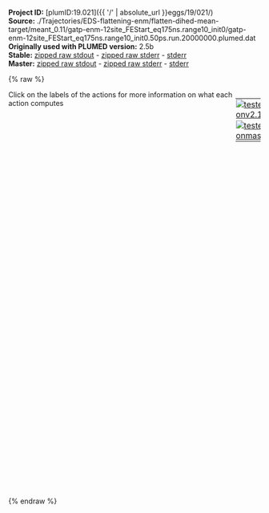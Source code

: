**Project ID:** [plumID:19.021]({{ '/' | absolute_url }}eggs/19/021/)  
**Source:** ./Trajectories/EDS-flattening-enm/flatten-dihed-mean-target/meant_0.11/gatp-enm-12site_FEStart_eq175ns.range10_init0/gatp-enm-12site_FEStart_eq175ns.range10_init0.50ps.run.20000000.plumed.dat  
**Originally used with PLUMED version:** 2.5b  
**Stable:** [zipped raw stdout](gatp-enm-12site_FEStart_eq175ns.range10_init0.50ps.run.20000000.plumed.dat.plumed.stdout.txt.zip) - [zipped raw stderr](gatp-enm-12site_FEStart_eq175ns.range10_init0.50ps.run.20000000.plumed.dat.plumed.stderr.txt.zip) - [stderr](gatp-enm-12site_FEStart_eq175ns.range10_init0.50ps.run.20000000.plumed.dat.plumed.stderr)  
**Master:** [zipped raw stdout](gatp-enm-12site_FEStart_eq175ns.range10_init0.50ps.run.20000000.plumed.dat.plumed_master.stdout.txt.zip) - [zipped raw stderr](gatp-enm-12site_FEStart_eq175ns.range10_init0.50ps.run.20000000.plumed.dat.plumed_master.stderr.txt.zip) - [stderr](gatp-enm-12site_FEStart_eq175ns.range10_init0.50ps.run.20000000.plumed.dat.plumed_master.stderr)  

{% raw %}
<div style="width: 100%; float:left">
<div style="width: 90%; float:left" id="value_details_data/./Trajectories/EDS-flattening-enm/flatten-dihed-mean-target/meant_0.11/gatp-enm-12site_FEStart_eq175ns.range10_init0/gatp-enm-12site_FEStart_eq175ns.range10_init0.50ps.run.20000000.plumed.dat"> Click on the labels of the actions for more information on what each action computes </div>
<div style="width: 10%; float:left"><table><tr><td style="padding:1px"><a href="gatp-enm-12site_FEStart_eq175ns.range10_init0.50ps.run.20000000.plumed.dat.plumed.stderr"><img src="https://img.shields.io/badge/v2.10-passing-green.svg" alt="tested onv2.10" /></a></td></tr><tr><td style="padding:1px"><a href="gatp-enm-12site_FEStart_eq175ns.range10_init0.50ps.run.20000000.plumed.dat.plumed_master.stderr"><img src="https://img.shields.io/badge/master-passing-green.svg" alt="tested onmaster" /></a></td></tr></table></div></div>
<pre style="width=97%;">
<span style="color:blue" class="comment">#cleft_dist</span>
<span class="plumedtooltip" style="color:green">DISTANCE<span class="right">Calculate the distance between a pair of atoms. <a href="https://www.plumed.org/doc-master/user-doc/html/_d_i_s_t_a_n_c_e.html" style="color:green">More details</a><i></i></span></span> <span class="plumedtooltip">ATOMS<span class="right">the pair of atom that we are calculating the distance between<i></i></span></span>=2,4 <span class="plumedtooltip">LABEL<span class="right">a label for the action so that its output can be referenced in the input to other actions<i></i></span></span>=<b name="data/./Trajectories/EDS-flattening-enm/flatten-dihed-mean-target/meant_0.11/gatp-enm-12site_FEStart_eq175ns.range10_init0/gatp-enm-12site_FEStart_eq175ns.range10_init0.50ps.run.20000000.plumed.datcleft_dist" onclick='showPath("data/./Trajectories/EDS-flattening-enm/flatten-dihed-mean-target/meant_0.11/gatp-enm-12site_FEStart_eq175ns.range10_init0/gatp-enm-12site_FEStart_eq175ns.range10_init0.50ps.run.20000000.plumed.dat","data/./Trajectories/EDS-flattening-enm/flatten-dihed-mean-target/meant_0.11/gatp-enm-12site_FEStart_eq175ns.range10_init0/gatp-enm-12site_FEStart_eq175ns.range10_init0.50ps.run.20000000.plumed.datcleft_dist","data/./Trajectories/EDS-flattening-enm/flatten-dihed-mean-target/meant_0.11/gatp-enm-12site_FEStart_eq175ns.range10_init0/gatp-enm-12site_FEStart_eq175ns.range10_init0.50ps.run.20000000.plumed.datcleft_dist","black")'>cleft_dist</b><span style="display:none;" id="data/./Trajectories/EDS-flattening-enm/flatten-dihed-mean-target/meant_0.11/gatp-enm-12site_FEStart_eq175ns.range10_init0/gatp-enm-12site_FEStart_eq175ns.range10_init0.50ps.run.20000000.plumed.datcleft_dist">The DISTANCE action with label <b>cleft_dist</b> calculates the following quantities:<table  align="center" frame="void" width="95%" cellpadding="5%"><tr><td width="5%"><b> Quantity </b>  </td><td width="5%"><b> Type </b>  </td><td><b> Description </b> </td></tr><tr><td width="5%">cleft_dist</td><td width="5%"><font color="black">scalar</font></td><td>the DISTANCE between this pair of atoms</td></tr></table></span>
<span class="plumedtooltip" style="color:green">TORSION<span class="right">Calculate a torsional angle. <a href="https://www.plumed.org/doc-master/user-doc/html/_t_o_r_s_i_o_n.html" style="color:green">More details</a><i></i></span></span> <span class="plumedtooltip">ATOMS<span class="right">the four atoms involved in the torsional angle<i></i></span></span>=2,1,3,4 <span class="plumedtooltip">LABEL<span class="right">a label for the action so that its output can be referenced in the input to other actions<i></i></span></span>=<b name="data/./Trajectories/EDS-flattening-enm/flatten-dihed-mean-target/meant_0.11/gatp-enm-12site_FEStart_eq175ns.range10_init0/gatp-enm-12site_FEStart_eq175ns.range10_init0.50ps.run.20000000.plumed.datdihedral" onclick='showPath("data/./Trajectories/EDS-flattening-enm/flatten-dihed-mean-target/meant_0.11/gatp-enm-12site_FEStart_eq175ns.range10_init0/gatp-enm-12site_FEStart_eq175ns.range10_init0.50ps.run.20000000.plumed.dat","data/./Trajectories/EDS-flattening-enm/flatten-dihed-mean-target/meant_0.11/gatp-enm-12site_FEStart_eq175ns.range10_init0/gatp-enm-12site_FEStart_eq175ns.range10_init0.50ps.run.20000000.plumed.datdihedral","data/./Trajectories/EDS-flattening-enm/flatten-dihed-mean-target/meant_0.11/gatp-enm-12site_FEStart_eq175ns.range10_init0/gatp-enm-12site_FEStart_eq175ns.range10_init0.50ps.run.20000000.plumed.datdihedral","black")'>dihedral</b><span style="display:none;" id="data/./Trajectories/EDS-flattening-enm/flatten-dihed-mean-target/meant_0.11/gatp-enm-12site_FEStart_eq175ns.range10_init0/gatp-enm-12site_FEStart_eq175ns.range10_init0.50ps.run.20000000.plumed.datdihedral">The TORSION action with label <b>dihedral</b> calculates the following quantities:<table  align="center" frame="void" width="95%" cellpadding="5%"><tr><td width="5%"><b> Quantity </b>  </td><td width="5%"><b> Type </b>  </td><td><b> Description </b> </td></tr><tr><td width="5%">dihedral</td><td width="5%"><font color="black">scalar</font></td><td>the TORSION involving these atoms</td></tr></table></span>
<br/><b name="data/./Trajectories/EDS-flattening-enm/flatten-dihed-mean-target/meant_0.11/gatp-enm-12site_FEStart_eq175ns.range10_init0/gatp-enm-12site_FEStart_eq175ns.range10_init0.50ps.run.20000000.plumed.datdcn" onclick='showPath("data/./Trajectories/EDS-flattening-enm/flatten-dihed-mean-target/meant_0.11/gatp-enm-12site_FEStart_eq175ns.range10_init0/gatp-enm-12site_FEStart_eq175ns.range10_init0.50ps.run.20000000.plumed.dat","data/./Trajectories/EDS-flattening-enm/flatten-dihed-mean-target/meant_0.11/gatp-enm-12site_FEStart_eq175ns.range10_init0/gatp-enm-12site_FEStart_eq175ns.range10_init0.50ps.run.20000000.plumed.datdcn","data/./Trajectories/EDS-flattening-enm/flatten-dihed-mean-target/meant_0.11/gatp-enm-12site_FEStart_eq175ns.range10_init0/gatp-enm-12site_FEStart_eq175ns.range10_init0.50ps.run.20000000.plumed.datdcn","black")'>dcn</b><span style="display:none;" id="data/./Trajectories/EDS-flattening-enm/flatten-dihed-mean-target/meant_0.11/gatp-enm-12site_FEStart_eq175ns.range10_init0/gatp-enm-12site_FEStart_eq175ns.range10_init0.50ps.run.20000000.plumed.datdcn">The COMBINE action with label <b>dcn</b> calculates the following quantities:<table  align="center" frame="void" width="95%" cellpadding="5%"><tr><td width="5%"><b> Quantity </b>  </td><td width="5%"><b> Type </b>  </td><td><b> Description </b> </td></tr><tr><td width="5%">dcn</td><td width="5%"><font color="black">scalar</font></td><td>a linear compbination</td></tr></table></span>: <span class="plumedtooltip" style="color:green">COMBINE<span class="right">Calculate a polynomial combination of a set of other variables. <a href="https://www.plumed.org/doc-master/user-doc/html/_c_o_m_b_i_n_e.html" style="color:green">More details</a><i></i></span></span> <span class="plumedtooltip">ARG<span class="right">the values input to this function<i></i></span></span>=<b name="data/./Trajectories/EDS-flattening-enm/flatten-dihed-mean-target/meant_0.11/gatp-enm-12site_FEStart_eq175ns.range10_init0/gatp-enm-12site_FEStart_eq175ns.range10_init0.50ps.run.20000000.plumed.datdihedral">dihedral</b> <span class="plumedtooltip">POWERS<span class="right"> the powers to which you are raising each of the arguments in your function<i></i></span></span>=1 <span class="plumedtooltip">COEFFICIENTS<span class="right"> the coefficients of the arguments in your function<i></i></span></span>=-1 <span class="plumedtooltip">PERIODIC<span class="right">if the output of your function is periodic then you should specify the periodicity of the function<i></i></span></span>=NO
<b name="data/./Trajectories/EDS-flattening-enm/flatten-dihed-mean-target/meant_0.11/gatp-enm-12site_FEStart_eq175ns.range10_init0/gatp-enm-12site_FEStart_eq175ns.range10_init0.50ps.run.20000000.plumed.datdc2" onclick='showPath("data/./Trajectories/EDS-flattening-enm/flatten-dihed-mean-target/meant_0.11/gatp-enm-12site_FEStart_eq175ns.range10_init0/gatp-enm-12site_FEStart_eq175ns.range10_init0.50ps.run.20000000.plumed.dat","data/./Trajectories/EDS-flattening-enm/flatten-dihed-mean-target/meant_0.11/gatp-enm-12site_FEStart_eq175ns.range10_init0/gatp-enm-12site_FEStart_eq175ns.range10_init0.50ps.run.20000000.plumed.datdc2","data/./Trajectories/EDS-flattening-enm/flatten-dihed-mean-target/meant_0.11/gatp-enm-12site_FEStart_eq175ns.range10_init0/gatp-enm-12site_FEStart_eq175ns.range10_init0.50ps.run.20000000.plumed.datdc2","black")'>dc2</b><span style="display:none;" id="data/./Trajectories/EDS-flattening-enm/flatten-dihed-mean-target/meant_0.11/gatp-enm-12site_FEStart_eq175ns.range10_init0/gatp-enm-12site_FEStart_eq175ns.range10_init0.50ps.run.20000000.plumed.datdc2">The COMBINE action with label <b>dc2</b> calculates the following quantities:<table  align="center" frame="void" width="95%" cellpadding="5%"><tr><td width="5%"><b> Quantity </b>  </td><td width="5%"><b> Type </b>  </td><td><b> Description </b> </td></tr><tr><td width="5%">dc2</td><td width="5%"><font color="black">scalar</font></td><td>a linear compbination</td></tr></table></span>: <span class="plumedtooltip" style="color:green">COMBINE<span class="right">Calculate a polynomial combination of a set of other variables. <a href="https://www.plumed.org/doc-master/user-doc/html/_c_o_m_b_i_n_e.html" style="color:green">More details</a><i></i></span></span> <span class="plumedtooltip">ARG<span class="right">the values input to this function<i></i></span></span>=<b name="data/./Trajectories/EDS-flattening-enm/flatten-dihed-mean-target/meant_0.11/gatp-enm-12site_FEStart_eq175ns.range10_init0/gatp-enm-12site_FEStart_eq175ns.range10_init0.50ps.run.20000000.plumed.datdihedral">dihedral</b> <span class="plumedtooltip">POWERS<span class="right"> the powers to which you are raising each of the arguments in your function<i></i></span></span>=2 <span class="plumedtooltip">PERIODIC<span class="right">if the output of your function is periodic then you should specify the periodicity of the function<i></i></span></span>=NO

<span style="color:blue" class="comment">#bias mean and variance</span>
<span id="data/./Trajectories/EDS-flattening-enm/flatten-dihed-mean-target/meant_0.11/gatp-enm-12site_FEStart_eq175ns.range10_init0/gatp-enm-12site_FEStart_eq175ns.range10_init0.50ps.run.20000000.plumed.datdefeds_short"><b name="data/./Trajectories/EDS-flattening-enm/flatten-dihed-mean-target/meant_0.11/gatp-enm-12site_FEStart_eq175ns.range10_init0/gatp-enm-12site_FEStart_eq175ns.range10_init0.50ps.run.20000000.plumed.dateds" onclick='showPath("data/./Trajectories/EDS-flattening-enm/flatten-dihed-mean-target/meant_0.11/gatp-enm-12site_FEStart_eq175ns.range10_init0/gatp-enm-12site_FEStart_eq175ns.range10_init0.50ps.run.20000000.plumed.dat","data/./Trajectories/EDS-flattening-enm/flatten-dihed-mean-target/meant_0.11/gatp-enm-12site_FEStart_eq175ns.range10_init0/gatp-enm-12site_FEStart_eq175ns.range10_init0.50ps.run.20000000.plumed.dateds","data/./Trajectories/EDS-flattening-enm/flatten-dihed-mean-target/meant_0.11/gatp-enm-12site_FEStart_eq175ns.range10_init0/gatp-enm-12site_FEStart_eq175ns.range10_init0.50ps.run.20000000.plumed.dateds","black")'>eds</b><span style="display:none;" id="data/./Trajectories/EDS-flattening-enm/flatten-dihed-mean-target/meant_0.11/gatp-enm-12site_FEStart_eq175ns.range10_init0/gatp-enm-12site_FEStart_eq175ns.range10_init0.50ps.run.20000000.plumed.dateds">The EDS action with label <b>eds</b> calculates the following quantities:<table  align="center" frame="void" width="95%" cellpadding="5%"><tr><td width="5%"><b> Quantity </b>  </td><td width="5%"><b> Type </b>  </td><td><b> Description </b> </td></tr><tr><td width="5%">eds.bias</td><td width="5%"><font color="black">scalar</font></td><td>the instantaneous value of the bias potential</td></tr><tr><td width="5%">eds.force2</td><td width="5%"><font color="black">scalar</font></td><td>squared value of force from the bias</td></tr><tr><td width="5%">eds.dcn_coupling</td><td width="5%"><font color="black">scalar</font></td><td>For each named CV biased, there will be a corresponding output CV_coupling storing the current linear bias prefactor. This particular component measures this quantity for the input CV named dcn</td></tr></table></span>: <span class="plumedtooltip" style="color:green">EDS<span class="right">Add a linear bias on a set of observables. This action has <a class="toggler" href='javascript:;' onclick='toggleDisplay("data/./Trajectories/EDS-flattening-enm/flatten-dihed-mean-target/meant_0.11/gatp-enm-12site_FEStart_eq175ns.range10_init0/gatp-enm-12site_FEStart_eq175ns.range10_init0.50ps.run.20000000.plumed.datdefeds");'>hidden defaults</a>. <a href="https://www.plumed.org/doc-master/user-doc/html/_e_d_s.html">More details</a><i></i></span></span> <span class="plumedtooltip">ARG<span class="right">the labels of the scalars on which the bias will act<i></i></span></span>=<b name="data/./Trajectories/EDS-flattening-enm/flatten-dihed-mean-target/meant_0.11/gatp-enm-12site_FEStart_eq175ns.range10_init0/gatp-enm-12site_FEStart_eq175ns.range10_init0.50ps.run.20000000.plumed.datdcn">dcn</b> <span class="plumedtooltip">CENTER<span class="right">The desired centers (equilibrium values) which will be sought during the adaptive linear biasing<i></i></span></span>=0.11 <span class="plumedtooltip">PERIOD<span class="right">Steps over which to adjust bias for adaptive or ramping<i></i></span></span>=5000 <span class="plumedtooltip">OUT_RESTART<span class="right">Output file for all information needed to continue EDS simulation<i></i></span></span>=gatp-enm-12site_FEStart_eq175ns.range10_init0.50ps.run.20000000.restart.dat  <span class="plumedtooltip">RANGE<span class="right"> The (starting) maximum increase in coupling constant per PERIOD (in k_B T/[BIAS_SCALE unit]) for each CV biased<i></i></span></span>=10.0 <span class="plumedtooltip">INIT<span class="right"> Starting value for coupling constant<i></i></span></span>=0
</span><span id="data/./Trajectories/EDS-flattening-enm/flatten-dihed-mean-target/meant_0.11/gatp-enm-12site_FEStart_eq175ns.range10_init0/gatp-enm-12site_FEStart_eq175ns.range10_init0.50ps.run.20000000.plumed.datdefeds_long" style="display:none;"><b name="data/./Trajectories/EDS-flattening-enm/flatten-dihed-mean-target/meant_0.11/gatp-enm-12site_FEStart_eq175ns.range10_init0/gatp-enm-12site_FEStart_eq175ns.range10_init0.50ps.run.20000000.plumed.dateds" onclick='showPath("data/./Trajectories/EDS-flattening-enm/flatten-dihed-mean-target/meant_0.11/gatp-enm-12site_FEStart_eq175ns.range10_init0/gatp-enm-12site_FEStart_eq175ns.range10_init0.50ps.run.20000000.plumed.dat","data/./Trajectories/EDS-flattening-enm/flatten-dihed-mean-target/meant_0.11/gatp-enm-12site_FEStart_eq175ns.range10_init0/gatp-enm-12site_FEStart_eq175ns.range10_init0.50ps.run.20000000.plumed.dateds","data/./Trajectories/EDS-flattening-enm/flatten-dihed-mean-target/meant_0.11/gatp-enm-12site_FEStart_eq175ns.range10_init0/gatp-enm-12site_FEStart_eq175ns.range10_init0.50ps.run.20000000.plumed.dateds","black")'>eds</b>: <span class="plumedtooltip" style="color:green">EDS<span class="right">Add a linear bias on a set of observables. This action uses the <a class="toggler" href='javascript:;' onclick='toggleDisplay("data/./Trajectories/EDS-flattening-enm/flatten-dihed-mean-target/meant_0.11/gatp-enm-12site_FEStart_eq175ns.range10_init0/gatp-enm-12site_FEStart_eq175ns.range10_init0.50ps.run.20000000.plumed.datdefeds");'>defaults shown here</a>. <a href="https://www.plumed.org/doc-master/user-doc/html/_e_d_s.html">More details</a><i></i></span></span> <span class="plumedtooltip">ARG<span class="right">the labels of the scalars on which the bias will act<i></i></span></span>=<b name="data/./Trajectories/EDS-flattening-enm/flatten-dihed-mean-target/meant_0.11/gatp-enm-12site_FEStart_eq175ns.range10_init0/gatp-enm-12site_FEStart_eq175ns.range10_init0.50ps.run.20000000.plumed.datdcn">dcn</b> <span class="plumedtooltip">CENTER<span class="right">The desired centers (equilibrium values) which will be sought during the adaptive linear biasing<i></i></span></span>=0.11 <span class="plumedtooltip">PERIOD<span class="right">Steps over which to adjust bias for adaptive or ramping<i></i></span></span>=5000 <span class="plumedtooltip">OUT_RESTART<span class="right">Output file for all information needed to continue EDS simulation<i></i></span></span>=gatp-enm-12site_FEStart_eq175ns.range10_init0.50ps.run.20000000.restart.dat  <span class="plumedtooltip">RANGE<span class="right"> The (starting) maximum increase in coupling constant per PERIOD (in k_B T/[BIAS_SCALE unit]) for each CV biased<i></i></span></span>=10.0 <span class="plumedtooltip">INIT<span class="right"> Starting value for coupling constant<i></i></span></span>=0  <span class="plumedtooltip">FIXED<span class="right"> Fixed target values for coupling constant<i></i></span></span>=0 <span class="plumedtooltip">SEED<span class="right"> Seed for random order of changing bias<i></i></span></span>=0 <span class="plumedtooltip">LM_MIXING<span class="right"> Initial mixing parameter when using Levenberg-Marquadt minimization<i></i></span></span>=1
</span><br/><span style="color:blue" class="comment">#write every 100 ps</span>
<span class="plumedtooltip" style="color:green">PRINT<span class="right">Print quantities to a file. <a href="https://www.plumed.org/doc-master/user-doc/html/_p_r_i_n_t.html" style="color:green">More details</a><i></i></span></span> <span class="plumedtooltip">ARG<span class="right">the labels of the values that you would like to print to the file<i></i></span></span>=<b name="data/./Trajectories/EDS-flattening-enm/flatten-dihed-mean-target/meant_0.11/gatp-enm-12site_FEStart_eq175ns.range10_init0/gatp-enm-12site_FEStart_eq175ns.range10_init0.50ps.run.20000000.plumed.datcleft_dist">cleft_dist</b>,<b name="data/./Trajectories/EDS-flattening-enm/flatten-dihed-mean-target/meant_0.11/gatp-enm-12site_FEStart_eq175ns.range10_init0/gatp-enm-12site_FEStart_eq175ns.range10_init0.50ps.run.20000000.plumed.datdcn">dcn</b>,<b name="data/./Trajectories/EDS-flattening-enm/flatten-dihed-mean-target/meant_0.11/gatp-enm-12site_FEStart_eq175ns.range10_init0/gatp-enm-12site_FEStart_eq175ns.range10_init0.50ps.run.20000000.plumed.dateds">eds.dcn_coupling</b>,<b name="data/./Trajectories/EDS-flattening-enm/flatten-dihed-mean-target/meant_0.11/gatp-enm-12site_FEStart_eq175ns.range10_init0/gatp-enm-12site_FEStart_eq175ns.range10_init0.50ps.run.20000000.plumed.dateds">eds.bias</b>,<b name="data/./Trajectories/EDS-flattening-enm/flatten-dihed-mean-target/meant_0.11/gatp-enm-12site_FEStart_eq175ns.range10_init0/gatp-enm-12site_FEStart_eq175ns.range10_init0.50ps.run.20000000.plumed.dateds">eds.force2</b> <span class="plumedtooltip">FILE<span class="right">the name of the file on which to output these quantities<i></i></span></span>=gatp-enm-12site_FEStart_eq175ns.range10_init0.50ps.run.20000000.colvars.dat <span class="plumedtooltip">STRIDE<span class="right"> the frequency with which the quantities of interest should be output<i></i></span></span>=1000
</pre>
{% endraw %}
